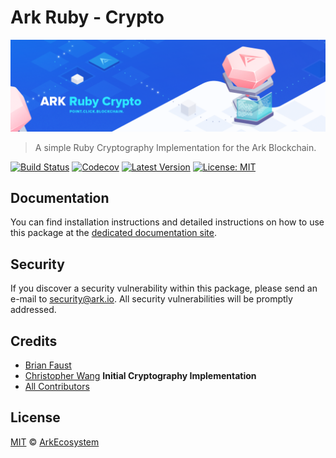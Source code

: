 # Ark Ruby - Crypto

<p align="center">
    <img src="https://github.com/ArkEcosystem/ruby-crypto/blob/master/banner.png" />
</p>

> A simple Ruby Cryptography Implementation for the Ark Blockchain.

[![Build Status](https://travis-ci.org/ArkEcosystem/ruby-crypto.svg)](https://travis-ci.org/ArkEcosystem/ruby-crypto)
[![Codecov](https://img.shields.io/codecov/c/github/arkecosystem/ruby-crypto.svg)](https://codecov.io/gh/arkecosystem/ruby-crypto)
[![Latest Version](https://img.shields.io/github/release/ArkEcosystem/ruby-crypto.svg)](https://github.com/ArkEcosystem/ruby-crypto/releases)
[![License: MIT](https://img.shields.io/badge/License-MIT-yellow.svg)](https://opensource.org/licenses/MIT)

## Documentation

You can find installation instructions and detailed instructions on how to use this package at the [dedicated documentation site](https://docs.ark.io/developers/sdk/cryptography/ruby.html).

## Security

If you discover a security vulnerability within this package, please send an e-mail to security@ark.io. All security vulnerabilities will be promptly addressed.

## Credits

- [Brian Faust](https://github.com/faustbrian)
- [Christopher Wang](https://github.com/christopherjwang) **Initial Cryptography Implementation**
- [All Contributors](../../../../contributors)

## License

[MIT](LICENSE) © [ArkEcosystem](https://ark.io)
